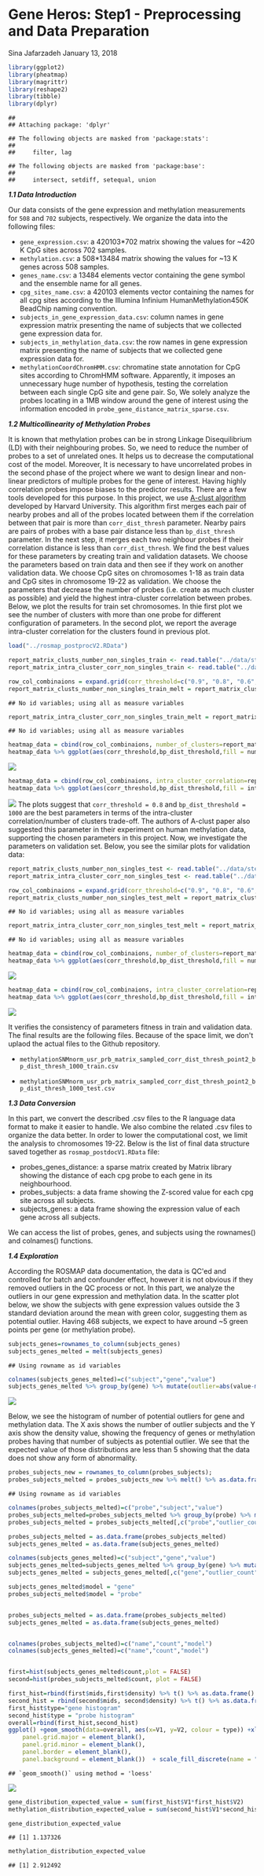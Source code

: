 Gene Heros: Step1 - Preprocessing and Data Preparation
================
Sina Jafarzadeh
January 13, 2018

``` r
library(ggplot2)
library(pheatmap)
library(magrittr)
library(reshape2)
library(tibble)
library(dplyr)
```

    ## 
    ## Attaching package: 'dplyr'

    ## The following objects are masked from 'package:stats':
    ## 
    ##     filter, lag

    ## The following objects are masked from 'package:base':
    ## 
    ##     intersect, setdiff, setequal, union

***1.1 Data Introduction***

Our data consists of the gene expression and methylation measurements for `508` and `702` subjects, respectively. We organize the data into the following files:

-   `gene_expression.csv`: a 420103\*702 matrix showing the values for ~420 K CpG sites across 702 samples.
-   `methylation.csv`: a 508\*13484 matrix showing the values for ~13 K genes across 508 samples.
-   `genes_name.csv`: a 13484 elements vector containing the gene symbol and the ensemble name for all genes.
-   `cpg_sites_name.csv`: a 420103 elements vector containing the names for all cpg sites according to the Illumina Infinium HumanMethylation450K BeadChip naming convention.
-   `subjects_in_gene_expression_data.csv`: column names in gene expression matrix presenting the name of subjects that we collected gene expression data for.
-   `subjects_in_methylation_data.csv`: the row names in gene expression matrix presenting the name of subjects that we collected gene expression data for.
-   `methylationCoordChromHMM.csv`: chromatine state annotation for CpG sites according to ChromHMM software. Apparently, it imposes an unnecessary huge number of hypothesis, testing the correlation between each single CpG site and gene pair. So, We solely analyze the probes locating in a 1MB window around the gene of interest using the information encoded in `probe_gene_distance_matrix_sparse.csv`.

***1.2 Multicollinearity of Methylation Probes***

It is known that methylation probes can be in strong Linkage Disequilibrium (LD) with their neighbouring probes. So, we need to reduce the number of probes to a set of unrelated ones. It helps us to decrease the computational cost of the model. Moreover, It is necessary to have uncorrelated probes in the second phase of the project where we want to design linear and non-linear predictors of multiple probes for the gene of interest. Having highly correlation probes impose biases to the predictor results. There are a few tools developed for this purpose. In this project, we use [A-clust algorithm](https://academic.oup.com/bioinformatics/article/29/22/2884/314757) developed by Harvard University. This algorithm first merges each pair of nearby probes and all of the probes located between them if the correlation between that pair is more than `corr_dist_thresh` parameter. Nearby pairs are pairs of probes with a base pair distance less than `bp_dist_thresh` parameter. In the next step, it merges each two neighbour probes if their correlation distance is less than `corr_dist_thresh`. We find the best values for these parameters by creating train and validation datasets. We choose the parameters based on train data and then see if they work on another validation data. We choose CpG sites on chromosomes 1-18 as train data and CpG sites in chromosome 19-22 as validation. We choose the parameters that decrease the number of probes (i.e. create as much cluster as possible) and yield the highest intra-cluster correlation between probes. Below, we plot the results for train set chromosomes. In thie first plot we see the number of clusters with more than one probe for different configuration of parameters. In the second plot, we report the average intra-cluster correlation for the clusters found in previous plot.

``` r
load("../rosmap_postprocV2.RData")

report_matrix_clusts_number_non_singles_train <- read.table("../data/step1/a-clustering/report_matrix_clusts_number_non_singles_train.csv", header=FALSE, sep=",")
report_matrix_intra_cluster_corr_non_singles_train <- read.table("../data/step1/a-clustering/report_matrix_corrs_non_singles_train.csv", header=FALSE, sep=",")

row_col_combinaions = expand.grid(corr_threshold=c("0.9", "0.8", "0.6", "0.2"), bp_dist_threshold=c("500","1000","2000","4000"))
report_matrix_clusts_number_non_singles_train_melt = report_matrix_clusts_number_non_singles_train %>% melt()
```

    ## No id variables; using all as measure variables

``` r
report_matrix_intra_cluster_corr_non_singles_train_melt = report_matrix_intra_cluster_corr_non_singles_train %>%  melt()
```

    ## No id variables; using all as measure variables

``` r
heatmap_data = cbind(row_col_combinaions, number_of_clusters=report_matrix_clusts_number_non_singles_train_melt$value)
heatmap_data %>% ggplot(aes(corr_threshold,bp_dist_threshold,fill = number_of_clusters)) + geom_tile() + scale_fill_gradient("Number of non-singleton clusters",low = 'blue',high = 'red') +xlab('Correlation threshold')+ylab('BP distance threshold') 
```

![](Step1_files/figure-markdown_github/unnamed-chunk-1-1.png)

``` r
heatmap_data = cbind(row_col_combinaions, intra_cluster_correlation=report_matrix_intra_cluster_corr_non_singles_train_melt$value)
heatmap_data %>% ggplot(aes(corr_threshold,bp_dist_threshold,fill = intra_cluster_correlation)) + geom_tile() + scale_fill_gradient("Average intra-cluser correlation",low = 'blue',high = 'red') +xlab('Correlation threshold')+ylab('BP distance threshold') 
```

![](Step1_files/figure-markdown_github/unnamed-chunk-1-2.png) The plots suggest that `corr_threshold = 0.8` and `bp_dist_threshold = 1000` are the best parameters in terms of the intra-cluster correlation/number of clusters trade-off. The authors of A-clust paper also suggested this parameter in their experiment on human methylation data, supporting the chosen parameters in this project. Now, we investigate the parameters on validation set. Below, you see the similar plots for validation data:

``` r
report_matrix_clusts_number_non_singles_test <- read.table("../data/step1/a-clustering/report_matrix_clusts_number_non_singles_test.csv", header=FALSE, sep=",")
report_matrix_intra_cluster_corr_non_singles_test <- read.table("../data/step1/a-clustering/report_matrix_corrs_non_singles_test.csv", header=FALSE, sep=",")

row_col_combinaions = expand.grid(corr_threshold=c("0.9", "0.8", "0.6", "0.2"), bp_dist_threshold=c("500","1000","2000","4000"))
report_matrix_clusts_number_non_singles_test_melt = report_matrix_clusts_number_non_singles_test %>% melt()
```

    ## No id variables; using all as measure variables

``` r
report_matrix_intra_cluster_corr_non_singles_test_melt = report_matrix_intra_cluster_corr_non_singles_test %>%  melt()
```

    ## No id variables; using all as measure variables

``` r
heatmap_data = cbind(row_col_combinaions, number_of_clusters=report_matrix_clusts_number_non_singles_test_melt$value)
heatmap_data %>% ggplot(aes(corr_threshold,bp_dist_threshold,fill = number_of_clusters)) + geom_tile() + scale_fill_gradient("Number of non-singleton clusters",low = 'blue',high = 'red') +xlab('Correlation threshold')+ylab('BP distance threshold') 
```

![](Step1_files/figure-markdown_github/unnamed-chunk-2-1.png)

``` r
heatmap_data = cbind(row_col_combinaions, intra_cluster_correlation=report_matrix_intra_cluster_corr_non_singles_test_melt$value)
heatmap_data %>% ggplot(aes(corr_threshold,bp_dist_threshold,fill = intra_cluster_correlation)) + geom_tile() + scale_fill_gradient("Average intra-cluser correlation",low = 'blue',high = 'red') +xlab('Correlation threshold')+ylab('BP distance threshold') 
```

![](Step1_files/figure-markdown_github/unnamed-chunk-2-2.png)

It verifies the consistency of parameters fitness in train and validation data. The final results are the following files. Because of the space limit, we don't uplaod the actual files to the Github repository.

-   `methylationSNMnorm_usr_prb_matrix_sampled_corr_dist_thresh_point2_bp_dist_thresh_1000_train.csv`

-   `methylationSNMnorm_usr_prb_matrix_sampled_corr_dist_thresh_point2_bp_dist_thresh_1000_test.csv`

***1.3 Data Conversion***

In this part, we convert the described .csv files to the R language data format to make it easier to handle. We also combine the related .csv files to organize the data better. In order to lower the computational cost, we limit the analysis to chromosomes 19-22. Below is the list of final data structure saved together as `rosmap_postdocV1.RData` file:

-   probes\_genes\_distance: a sparse matrix created by Matrix library showing the distance of each cpg probe to each gene in its neighbourhood.
-   probes\_subjects: a data frame showing the Z-scored value for each cpg site across all subjects.
-   subjects\_genes: a data frame showing the expression value of each gene across all subjects.

We can access the list of probes, genes, and subjects using the rownames() and colnames() functions.

***1.4 Exploration***

According the ROSMAP data documentation, the data is QC'ed and controlled for batch and confounder effect, however it is not obvious if they removed outliers in the QC process or not. In this part, we analyze the outliers in our gene expression and methylation data. In the scatter plot below, we show the subjects with gene expression values outside the 3 standard deviation around the mean with green color, suggesting them as potential outlier. Having 468 subjects, we expect to have around ~5 green points per gene (or methylation probe).

``` r
subjects_genes=rownames_to_column(subjects_genes)
subjects_genes_melted = melt(subjects_genes)
```

    ## Using rowname as id variables

``` r
colnames(subjects_genes_melted)=c("subject","gene","value")
subjects_genes_melted %>% group_by(gene) %>% mutate(outlier=abs(value-mean(value))>(3*sd(value))) %>% ggplot() +  geom_point(aes(x=gene,y=value, colour=outlier)) + theme_bw() +theme_minimal()
```

![](Step1_files/figure-markdown_github/unnamed-chunk-3-1.png)

Below, we see the histogram of number of potential outliers for gene and methylation data. The X axis shows the number of outlier subjects and the Y axis show the density value, showing the frequency of genes or methylation probes having that number of subjects as potential outlier. We see that the expected value of those distributions are less than 5 showing that the data does not show any form of abnormality.

``` r
probes_subjects_new = rownames_to_column(probes_subjects);
probes_subjects_melted = probes_subjects_new %>% melt() %>% as.data.frame()
```

    ## Using rowname as id variables

``` r
colnames(probes_subjects_melted)=c("probe","subject","value")
probes_subjects_melted=probes_subjects_melted %>% group_by(probe) %>% mutate(outlier_count=length(which(abs(value-mean(value))>3*sd(value))))
probes_subjects_melted = probes_subjects_melted[,c("probe","outlier_count")] %>% unique() 

probes_subjects_melted = as.data.frame(probes_subjects_melted)
subjects_genes_melted = as.data.frame(subjects_genes_melted)

colnames(subjects_genes_melted)=c("subject","gene","value")
subjects_genes_melted=subjects_genes_melted %>% group_by(gene) %>% mutate(outlier_count=length(which(abs(value-mean(value))>3*sd(value))))
subjects_genes_melted = subjects_genes_melted[,c("gene","outlier_count")] %>% unique() 

subjects_genes_melted$model = "gene"
probes_subjects_melted$model = "probe"


probes_subjects_melted = as.data.frame(probes_subjects_melted)
subjects_genes_melted = as.data.frame(subjects_genes_melted)


colnames(probes_subjects_melted)=c("name","count","model")
colnames(subjects_genes_melted)=c("name","count","model")


first=hist(subjects_genes_melted$count,plot = FALSE)
second=hist(probes_subjects_melted$count, plot = FALSE)

first_hist=rbind(first$mids,first$density) %>% t() %>% as.data.frame()
second_hist = rbind(second$mids, second$density) %>% t() %>% as.data.frame()
first_hist$type="gene histogram"
second_hist$type = "probe histogram"
overall=rbind(first_hist,second_hist)
ggplot() +geom_smooth(data=overall, aes(x=V1, y=V2, colour = type)) +xlab("Number of Outlier Subjects") +ylab("Density") + theme_bw() + theme(axis.line = element_line(colour = "black"),
    panel.grid.major = element_blank(),
    panel.grid.minor = element_blank(),
    panel.border = element_blank(),
    panel.background = element_blank())  + scale_fill_discrete(name = "New Legend Title")
```

    ## `geom_smooth()` using method = 'loess'

![](Step1_files/figure-markdown_github/unnamed-chunk-4-1.png)

``` r
gene_distribution_expected_value = sum(first_hist$V1*first_hist$V2)
methylation_distribution_expected_value = sum(second_hist$V1*second_hist$V2)

gene_distribution_expected_value
```

    ## [1] 1.137326

``` r
methylation_distribution_expected_value
```

    ## [1] 2.912492
